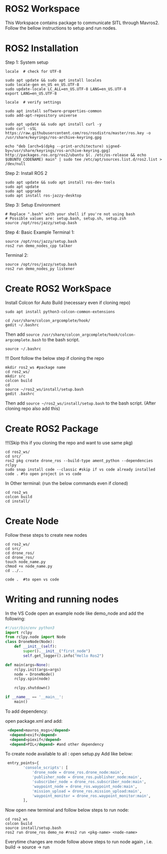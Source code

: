 # ROS2 Workspace

This Workspace contains package to communicate SITL through Mavros2. Follow the bellow instructions to setup and run nodes.

# ROS2 Installation
Step 1: System setup
```shell
locale  # check for UTF-8

sudo apt update && sudo apt install locales
sudo locale-gen en_US en_US.UTF-8
sudo update-locale LC_ALL=en_US.UTF-8 LANG=en_US.UTF-8
export LANG=en_US.UTF-8

locale  # verify settings
```

```shell
sudo apt install software-properties-common
sudo add-apt-repository universe
```


```shell
sudo apt update && sudo apt install curl -y
sudo curl -sSL https://raw.githubusercontent.com/ros/rosdistro/master/ros.key -o /usr/share/keyrings/ros-archive-keyring.gpg
```


```shell
echo "deb [arch=$(dpkg --print-architecture) signed-by=/usr/share/keyrings/ros-archive-keyring.gpg] http://packages.ros.org/ros2/ubuntu $(. /etc/os-release && echo $UBUNTU_CODENAME) main" | sudo tee /etc/apt/sources.list.d/ros2.list > /dev/null
```

Step 2: Install ROS 2
```shell
sudo apt update && sudo apt install ros-dev-tools
sudo apt update
sudo apt upgrade
sudo apt install ros-jazzy-desktop
```

Step 3: Setup Environment

```shell
# Replace ".bash" with your shell if you're not using bash
# Possible values are: setup.bash, setup.sh, setup.zsh
source /opt/ros/jazzy/setup.bash
```

Step 4: Basic Example
Terminal 1:
```shell
source /opt/ros/jazzy/setup.bash
ros2 run demo_nodes_cpp talker
```

Terminal 2:
```shell
source /opt/ros/jazzy/setup.bash
ros2 run demo_nodes_py listener
```

# Create ROS2 WorkSpace 

Install Colcon for Auto Build (necessary even if cloning repo)

```shell
sudo apt install python3-colcon-common-extensions
```
```shell
cd /usr/share/colcon_argcomplete/hook/
gedit ~/.bashrc
```
Then add ```source /usr/share/colcon_argcomplete/hook/colcon-argcomplete.bash``` to the bash script.
```shell
source ~/.bashrc
```
!!! Dont follow the below step if cloning the repo

```shell
mkdir ros2_ws #package name
cd ros2_ws/
mkdir src
colcon build
cd
source ~/ros2_ws/install/setup.bash
gedit .bashrc
```
Then add ```source ~/ros2_ws/install/setup.bash``` to the bash script. (After cloning repo also add this)


# Create ROS2 Package
!!!(Skip this if you cloning the repo and want to use same pkg)
```shell
cd ros2_ws/
cd src/
ros2 pkg create drone_ros --build-type ament_python --dependencies rclpy
sudo snap install code --classic #skip if vs code already installed
code . #to open project in vs code
```

In Other terminal: (run the below commands even if cloned)

```shell
cd ros2_ws
colcon build
cd install/
```

# Create Node
Follow these steps to create new nodes
```shell
cd ros2_ws/
cd src/
cd drone_ros/
cd drone_ros/
touch node_name.py
chmod +x node_name.py
cd ../..
```

```code .  #to open vs code```

# Writing and running nodes

In the VS Code open an example node like demo_node and add the following:

```python
#!/usr/bin/env python3
import rclpy
from rclpy.node import Node
class DroneNode(Node):
    def __init__(self):
        super().__init__("first_node")
        self.get_logger().info("Hello Ros2")

def main(args=None):
    rclpy.init(args=args)
    node = DroneNode()
    rclpy.spin(node)

    rclpy.shutdown()

if __name__ == '__main__':
    main()
```

To add dependency:

open package.xml and add:
```xml
 <depend>mavros_msgs</depend>
  <depend>exif</depend>
  <depend>piexif</depend>
  <depend>PIL</depend> #and other dependency
```
To create node available to all :
open setup.py
Add like below:
```python
 entry_points={
        'console_scripts': [
            'drone_node = drone_ros.drone_node:main',
            'publisher_node = drone_ros.publisher_node:main',
            'subscriber_node = drone_ros.subscriber_node:main',
            'waypoint_node = drone_ros.waypoint_node:main',
            'mission_upload = drone_ros.mission_upload:main',
            'waypoint_monitor = drone_ros.waypoint_monitor:main',
        ],
```
Now open new terminal and follow below steps to run node:

```shell
cd ros2_ws
colcon build
source install/setup.bash
ros2 run drone_ros demo_no #ros2 run <pkg-name> <node-name>
```
Everytime changes are mode follow above steps to run node again , i.e. build  -> source -> run
